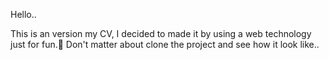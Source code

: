 Hello..

This is an version my CV, I decided to made it by using 
a web technology just for fun.🙂
Don't matter about clone the project and see how it look like..